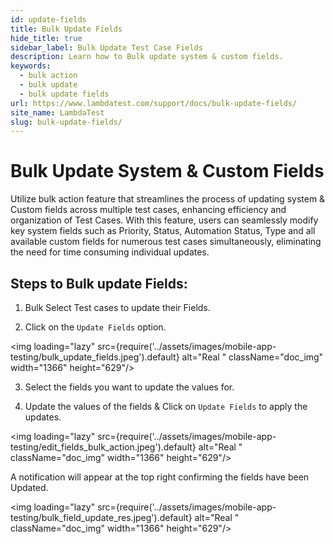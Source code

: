 ```yaml
---
id: update-fields
title: Bulk Update Fields
hide_title: true
sidebar_label: Bulk Update Test Case Fields
description: Learn how to Bulk update system & custom fields.
keywords:
  - bulk action
  - bulk update
  - bulk update fields
url: https://www.lambdatest.com/support/docs/bulk-update-fields/
site_name: LambdaTest
slug: bulk-update-fields/
---
```


<script type="application/ld+json"
      dangerouslySetInnerHTML={{ __html: JSON.stringify({
       "@context": "https://schema.org",
        "@type": "BreadcrumbList",
        "itemListElement": [{
          "@type": "ListItem",
          "position": 1,
          "name": "LambdaTest",
          "item": "https://www.lambdatest.com"
        },{
          "@type": "ListItem",
          "position": 2,
          "name": "Support",
          "item": "https://www.lambdatest.com/support/docs/"
        },{
          "@type": "ListItem",
          "position": 3,
          "name": "Bulk Update Fields",
          "item": "https://www.lambdatest.com/support/docs/bilk-update-fields/"
        }]
      })
    }}
></script>

# Bulk Update System & Custom Fields

Utilize bulk action feature that streamlines the process of updating system & Custom fields across multiple test cases, enhancing efficiency and organization of Test Cases. With this feature, users can seamlessly modify key system fields such as Priority, Status, Automation Status, Type and all available custom fields for numerous test cases simultaneously, eliminating the need for time consuming individual updates.

## Steps to Bulk update Fields:

1. Bulk Select Test cases to update their Fields.

2. Click on the `Update Fields` option.

<img loading="lazy" src={require('../assets/images/mobile-app-testing/bulk_update_fields.jpeg').default} alt="Real "  className="doc_img" width="1366" height="629"/>

3. Select the fields you want to update the values for. 

4. Update the values of the fields & Click on `Update Fields` to apply the updates.

<img loading="lazy" src={require('../assets/images/mobile-app-testing/edit_fields_bulk_action.jpeg').default} alt="Real "  className="doc_img" width="1366" height="629"/>

A notification will appear at the top right confirming the fields have been Updated.

<img loading="lazy" src={require('../assets/images/mobile-app-testing/bulk_field_update_res.jpeg').default} alt="Real "  className="doc_img" width="1366" height="629"/>